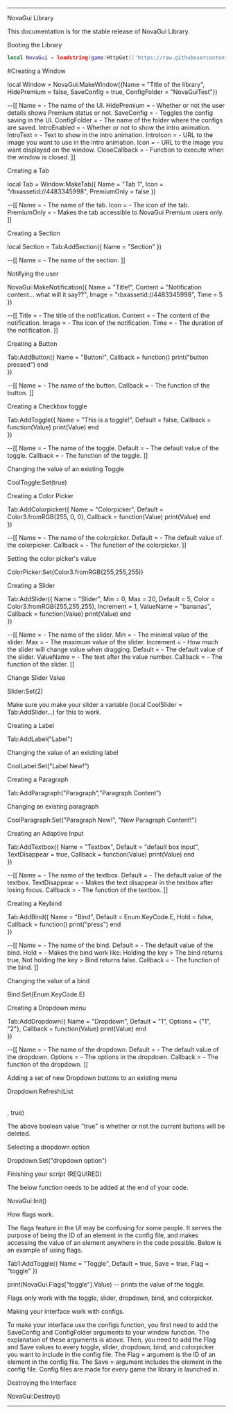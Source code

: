 

---

NovaGui Library

This documentation is for the stable release of NovaGui Library.

Booting the Library

```lua
local NovaGui = loadstring(game:HttpGet(('https://raw.githubusercontent.com/Noorendra9778/NovaGui/main/NovaGui.lua')))()
```
#Creating a Window

local Window = NovaGui:MakeWindow({Name = "Title of the library", HidePremium = false, SaveConfig = true, ConfigFolder = "NovaGuiTest"})

--[[
Name = <string> - The name of the UI.
HidePremium = <bool> - Whether or not the user details shows Premium status or not.
SaveConfig = <bool> - Toggles the config saving in the UI.
ConfigFolder = <string> - The name of the folder where the configs are saved.
IntroEnabled = <bool> - Whether or not to show the intro animation.
IntroText = <string> - Text to show in the intro animation.
IntroIcon = <string> - URL to the image you want to use in the intro animation.
Icon = <string> - URL to the image you want displayed on the window.
CloseCallback = <function> - Function to execute when the window is closed.
]]

Creating a Tab

local Tab = Window:MakeTab({
	Name = "Tab 1",
	Icon = "rbxassetid://4483345998",
	PremiumOnly = false
})

--[[
Name = <string> - The name of the tab.
Icon = <string> - The icon of the tab.
PremiumOnly = <bool> - Makes the tab accessible to NovaGui Premium users only.
]]

Creating a Section

local Section = Tab:AddSection({
	Name = "Section"
})

--[[
Name = <string> - The name of the section.
]]

Notifying the user

NovaGui:MakeNotification({
	Name = "Title!",
	Content = "Notification content... what will it say??",
	Image = "rbxassetid://4483345998",
	Time = 5
})

--[[
Title = <string> - The title of the notification.
Content = <string> - The content of the notification.
Image = <string> - The icon of the notification.
Time = <number> - The duration of the notification.
]]

Creating a Button

Tab:AddButton({
	Name = "Button!",
	Callback = function()
      		print("button pressed")
  	end    
})

--[[
Name = <string> - The name of the button.
Callback = <function> - The function of the button.
]]

Creating a Checkbox toggle

Tab:AddToggle({
	Name = "This is a toggle!",
	Default = false,
	Callback = function(Value)
		print(Value)
	end    
})

--[[
Name = <string> - The name of the toggle.
Default = <bool> - The default value of the toggle.
Callback = <function> - The function of the toggle.
]]

Changing the value of an existing Toggle

CoolToggle:Set(true)

Creating a Color Picker

Tab:AddColorpicker({
	Name = "Colorpicker",
	Default = Color3.fromRGB(255, 0, 0),
	Callback = function(Value)
		print(Value)
	end	  
})

--[[
Name = <string> - The name of the colorpicker.
Default = <color3> - The default value of the colorpicker.
Callback = <function> - The function of the colorpicker.
]]

Setting the color picker's value

ColorPicker:Set(Color3.fromRGB(255,255,255))

Creating a Slider

Tab:AddSlider({
	Name = "Slider",
	Min = 0,
	Max = 20,
	Default = 5,
	Color = Color3.fromRGB(255,255,255),
	Increment = 1,
	ValueName = "bananas",
	Callback = function(Value)
		print(Value)
	end    
})

--[[
Name = <string> - The name of the slider.
Min = <number> - The minimal value of the slider.
Max = <number> - The maximum value of the slider.
Increment = <number> - How much the slider will change value when dragging.
Default = <number> - The default value of the slider.
ValueName = <string> - The text after the value number.
Callback = <function> - The function of the slider.
]]

Change Slider Value

Slider:Set(2)

Make sure you make your slider a variable (local CoolSlider = Tab:AddSlider...) for this to work.

Creating a Label

Tab:AddLabel("Label")

Changing the value of an existing label

CoolLabel:Set("Label New!")

Creating a Paragraph

Tab:AddParagraph("Paragraph","Paragraph Content")

Changing an existing paragraph

CoolParagraph:Set("Paragraph New!", "New Paragraph Content!")

Creating an Adaptive Input

Tab:AddTextbox({
	Name = "Textbox",
	Default = "default box input",
	TextDisappear = true,
	Callback = function(Value)
		print(Value)
	end	  
})

--[[
Name = <string> - The name of the textbox.
Default = <string> - The default value of the textbox.
TextDisappear = <bool> - Makes the text disappear in the textbox after losing focus.
Callback = <function> - The function of the textbox.
]]

Creating a Keybind

Tab:AddBind({
	Name = "Bind",
	Default = Enum.KeyCode.E,
	Hold = false,
	Callback = function()
		print("press")
	end    
})

--[[
Name = <string> - The name of the bind.
Default = <keycode> - The default value of the bind.
Hold = <bool> - Makes the bind work like: Holding the key > The bind returns true, Not holding the key > Bind returns false.
Callback = <function> - The function of the bind.
]]

Changing the value of a bind

Bind:Set(Enum.KeyCode.E)

Creating a Dropdown menu

Tab:AddDropdown({
	Name = "Dropdown",
	Default = "1",
	Options = {"1", "2"},
	Callback = function(Value)
		print(Value)
	end    
})

--[[
Name = <string> - The name of the dropdown.
Default = <string> - The default value of the dropdown.
Options = <table> - The options in the dropdown.
Callback = <function> - The function of the dropdown.
]]

Adding a set of new Dropdown buttons to an existing menu

Dropdown:Refresh(List<table>, true)

The above boolean value "true" is whether or not the current buttons will be deleted.

Selecting a dropdown option

Dropdown:Set("dropdown option")

Finishing your script (REQUIRED)

The below function needs to be added at the end of your code.

NovaGui:Init()

How flags work.

The flags feature in the UI may be confusing for some people. It serves the purpose of being the ID of an element in the config file, and makes accessing the value of an element anywhere in the code possible. Below is an example of using flags.

Tab1:AddToggle({
    Name = "Toggle",
    Default = true,
    Save = true,
    Flag = "toggle"
})

print(NovaGui.Flags["toggle"].Value) -- prints the value of the toggle.

Flags only work with the toggle, slider, dropdown, bind, and colorpicker.

Making your interface work with configs.

To make your interface use the configs function, you first need to add the SaveConfig and ConfigFolder arguments to your window function. The explanation of these arguments is above. Then, you need to add the Flag and Save values to every toggle, slider, dropdown, bind, and colorpicker you want to include in the config file. The Flag = <string> argument is the ID of an element in the config file. The Save = <bool> argument includes the element in the config file. Config files are made for every game the library is launched in.

Destroying the Interface

NovaGui:Destroy()


---

